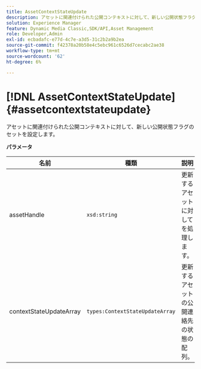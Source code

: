 ```yaml
---
title: AssetContextStateUpdate
description: アセットに関連付けられた公開コンテキストに対して、新しい公開状態フラグのセットを設定します。
solution: Experience Manager
feature: Dynamic Media Classic,SDK/API,Asset Management
role: Developer,Admin
exl-id: ecbadafc-e77d-4c7e-a3d5-31c2b2a9b2ea
source-git-commit: f42378a20b58e4c5ebc961c6526d7cecabc2ae38
workflow-type: tm+mt
source-wordcount: '62'
ht-degree: 6%

---
```


# [!DNL AssetContextStateUpdate]{#assetcontextstateupdate}

アセットに関連付けられた公開コンテキストに対して、新しい公開状態フラグのセットを設定します。

**パラメータ**

| 名前 | 種類 | 説明 |
|---|---|---|
| assetHandle | `xsd:string` | 更新するアセットに対してを処理します。 |
| contextStateUpdateArray | `types:ContextStateUpdateArray` | 更新するアセットの公開連絡先の状態の配列。 |
